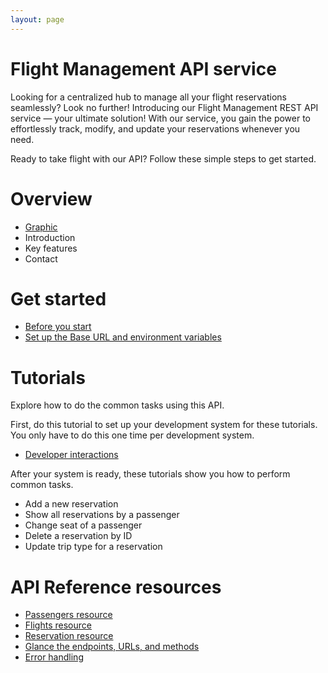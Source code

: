 ```yaml
---
layout: page
---
```


# Flight Management API service

Looking for a centralized hub to manage all your flight reservations seamlessly? Look no further! Introducing our Flight Management REST API service — your ultimate solution! With our service, you gain the power to effortlessly track, modify, and update your reservations whenever you need.

Ready to take flight with our API? Follow these simple steps to get started.

# Overview

- [Graphic](overview.md)
- Introduction
- Key features
- Contact

# Get started

- [Before you start](before-you-start-a-tutorial.md)
- [Set up the Base URL and environment variables](set-up-env-postman.md)

# Tutorials

Explore how to do the common tasks using this API. 

First, do this tutorial to set up your development system for these tutorials. You only have to do this one time per development system.

- [Developer interactions](tutorials/usecase.md)

After your system is ready, these tutorials show you how to perform common tasks.

- Add a new reservation
- Show all reservations by a passenger
- Change seat of a passenger
- Delete a reservation by ID
- Update trip type for a reservation

# API Reference resources

- [Passengers resource](reference/passengers.md)
- [Flights resource](reference/flights.md)
- [Reservation resource](reference/reservation.md)
- [Glance the endpoints, URLs, and methods](reference/endpoints.md)
- [Error handling](reference/error-handling.md)





